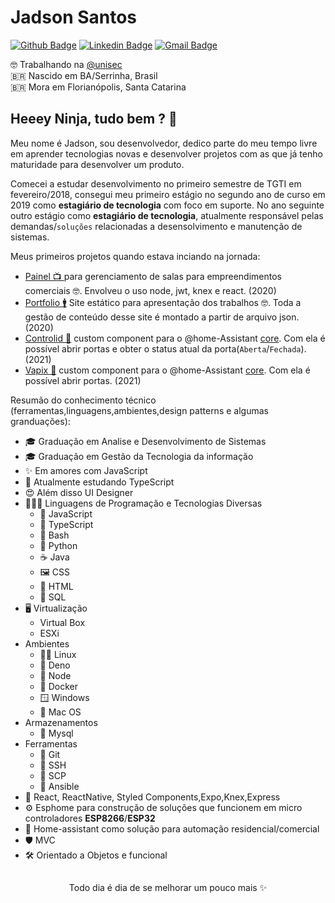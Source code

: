 # Jadson Santos

[![Github Badge](https://img.shields.io/badge/-jadson179-6633cc?style=flat-square&logo=Github&logoColor=white&link=http://github.com/jadson179)](http://github.com/jadson179) 
[![Linkedin Badge](https://img.shields.io/badge/-Jadson%20Santos-6633cc?style=flat-square&logo=Linkedin&logoColor=white&link=www.linkedin.com/in/jadson-santos-a9aa9b145/)](https://www.linkedin.com/in/jadson-santos-a9aa9b145/) 
[![Gmail Badge](https://img.shields.io/badge/-mailto:jadson44.santos@gmail.com-6633cc?style=flat-square&logo=Gmail&logoColor=white&link=mailto:jadson44.santos@gmail.com)](mailto:jadson44.santos@gmail.com)  

🤓 Trabalhando na [@unisec](https://github.com/unisec/) <br>
🇧🇷 Nascido em BA/Serrinha, Brasil <br>
🇧🇷 Mora em Florianópolis, Santa Catarina

## Heeey Ninja, tudo bem ? 👋 

Meu nome é Jadson, sou desenvolvedor, dedico parte do meu tempo livre em aprender tecnologias novas e desenvolver projetos com as que já tenho maturidade para desenvolver um produto.

Comecei a estudar desenvolvimento no primeiro semestre de TGTI em fevereiro/2018, consegui meu primeiro estágio no segundo ano de curso em 2019 como **estagiário de tecnologia** com foco em suporte. No ano seguinte outro estágio como **estagiário de tecnologia**, atualmente responsável pelas demandas/`soluções` relacionadas a desensolvimento e manutenção de sistemas.

Meus primeiros projetos quando estava inciando na jornada:

- [Painel 📺 ](https://github.com/jadson179/PAINEL) para gerenciamento de salas para empreendimentos comerciais 🤓. Envolveu o uso node, jwt, knex e react. (2020)
- [Portfolio 🚹](https://github.com/jadson179/PORTFOLIO) Site estático para apresentação dos trabalhos  🤓. Toda a gestão de conteúdo desse site é montado a partir de arquivo json. (2020)
- [Controlid 🔐](https://github.com/jadson179/controlid) custom component para o @home-Assistant [core](https://github.com/home-assistant/core). Com ela é possível abrir portas e obter o status atual da porta(`Aberta`/`Fechada`). (2021)
- [Vapix 🔐](https://github.com/jadson179/vapix) custom component para o @home-Assistant [core](https://github.com/home-assistant/core). Com ela é possível abrir portas. (2021)


Resumão do conhecimento técnico (ferramentas,linguagens,ambientes,design patterns e algumas granduações):

* 🎓 Graduação em Analise e Desenvolvimento de Sistemas
* 🎓 Graduação em Gestão da Tecnologia da informação
* ✨ Em amores com JavaScript
* 💪 Atualmente estudando TypeScript
* 😍 Além disso UI Designer
* 💙💜🤎 Linguagens de Programação e Tecnologias Diversas
  * 💛 JavaScript 
  * 💙 TypeScript
  * 🖤 Bash
  * 🤎 Python
  * ☕️ Java
  * 🖼 CSS
  * 💙 HTML
  * 🤍 SQL
* 🖥 Virtualização
    * Virtual Box
    * ESXi
* Ambientes
  * 🥷🏽 Linux
  * 🦖 Deno
  * 🦎 Node
  * 🐳 Docker
  * 🪟 Windows
  * 🍎 Mac OS
* Armazenamentos
  * 💙 Mysql
* Ferramentas
  * 💙 Git
  * 💙 SSH
  * 💙 SCP
  * 💙 Ansible
* 🌟 React, ReactNative, Styled Components,Expo,Knex,Express
* ⚙️ Esphome para construção de soluções que funcionem em micro controladores **ESP8266**/**ESP32**
* 🔩 Home-assistant como solução para automação residencial/comercial
* 🛡 MVC
* 🛠 Orientado a Objetos e funcional

##

<p align="center"> Todo dia é dia de se melhorar um pouco mais ✨ </p>
